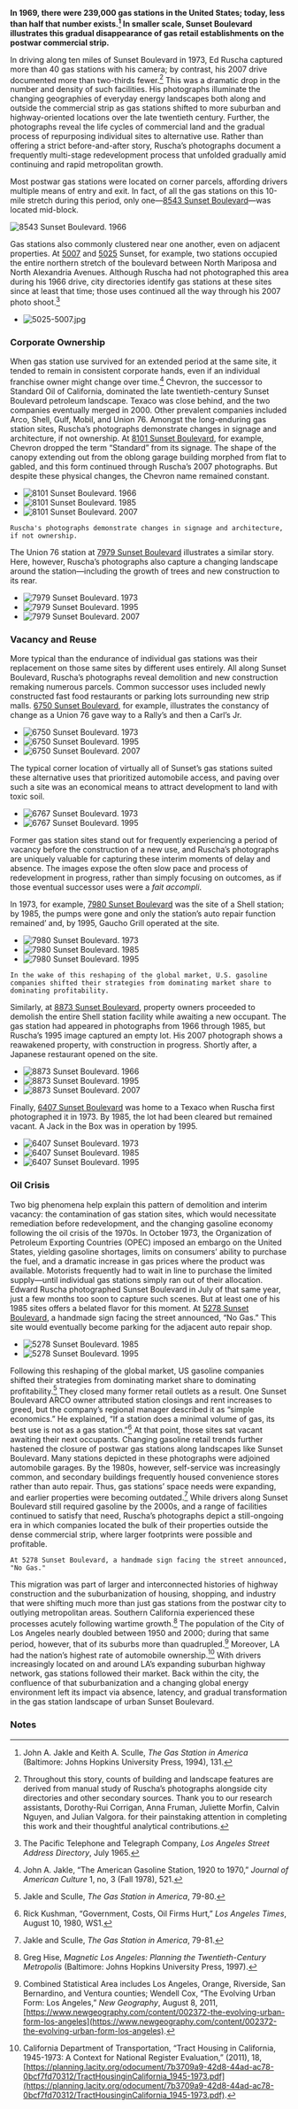 **In 1969, there were 239,000 gas stations in the United States; today, less than half that number exists.[^1] In smaller scale, Sunset Boulevard illustrates this gradual disappearance of gas retail establishments on the postwar commercial strip.**

In driving along ten miles of Sunset Boulevard in 1973, Ed Ruscha captured more than 40 gas stations with his camera; by contrast, his 2007 drive documented more than two-thirds fewer.[^2] This was a dramatic drop in the number and density of such facilities. His photographs illuminate the changing geographies of everyday energy landscapes both along and outside the commercial strip as gas stations shifted to more suburban and highway-oriented locations over the late twentieth century. Further, the photographs reveal the life cycles of commercial land and the gradual process of repurposing individual sites to alternative use. Rather than offering a strict before-and-after story, Ruscha’s photographs document a frequently multi-stage redevelopment process that unfolded gradually amid continuing and rapid metropolitan growth.

Most postwar gas stations were located on corner parcels, affording drivers multiple means of entry and exit. In fact, of all the gas stations on this 10-mile stretch during this period, only one—[8543 Sunset Boulevard](/address/8543)—was located mid-block.

![8543 Sunset Boulevard. 1966](https://media.getty.edu/iiif/image/22f24418-8d7e-4b99-bfc9-d887a081cfe0/full/,1000/0/default.jpg "8543 Sunset Boulevard. 1966")

Gas stations also commonly clustered near one another, even on adjacent properties. At [5007](/address/5007) and [5025](/address/5025) Sunset, for example, two stations occupied the entire northern stretch of the boulevard between North Mariposa and North Alexandria Avenues. Although Ruscha had not photographed this area during his 1966 drive, city directories identify gas stations at these sites since at least that time; those uses continued all the way through his 2007 photo shoot.[^3]

* ![5025-5007.jpg](/storiesassets/assets/5025-5007.jpg "5007 Sunset Boulevard: Arco/Gulf station. From left: 1973, 2007")

### Corporate Ownership

When gas station use survived for an extended period at the same site, it tended to remain in consistent corporate hands, even if an individual franchise owner might change over time.[^4] Chevron, the successor to Standard Oil of California, dominated the late twentieth-century Sunset Boulevard petroleum landscape. Texaco was close behind, and the two companies eventually merged in 2000. Other prevalent companies included Arco, Shell, Gulf, Mobil, and Union 76. Amongst the long-enduring gas station sites, Ruscha’s photographs demonstrate changes in signage and architecture, if not ownership. At [8101 Sunset Boulevard](/address/8101), for example, Chevron dropped the term “Standard” from its signage. The shape of the canopy extending out from the oblong garage building morphed from flat to gabled, and this form continued through Ruscha’s 2007 photographs. But despite these physical changes, the Chevron name remained constant.

* ![8101 Sunset Boulevard. 1966](https://media.getty.edu/iiif/image/5deb7e9f-cc95-4cbd-9e94-29d154d01da2/full/,400/0/default.jpg "8101 Sunset Boulevard. From left: 1966, 1985, 2007")
* ![8101 Sunset Boulevard. 1985](https://media.getty.edu/iiif/image/57797332-eb53-4483-b31c-95ec1f47ced3/full/,400/0/default.jpg)
* ![8101 Sunset Boulevard. 2007](https://media.getty.edu/iiif/image/9c0f8a45-41ba-4832-b9a0-e1e79bca457c/full/,400/0/default.jpg)

```
Ruscha's photographs demonstrate changes in signage and architecture, if not ownership.
```

The Union 76 station at [7979 Sunset Boulevard](/address/7979) illustrates a similar story. Here, however, Ruscha’s photographs also capture a changing landscape around the station—including the growth of trees and new construction to its rear.

* ![7979 Sunset Boulevard. 1973](https://media.getty.edu/iiif/image/81a2bbf2-3025-4421-a093-19c4ababe842/full/,400/0/default.jpg "7979 Sunset Boulevard. From left: 1973, 1995, 2007")
* ![7979 Sunset Boulevard. 1995](https://media.getty.edu/iiif/image/14615978-5192-45de-bf6b-2168fa21f2f5/full/,400/0/default.jpg)
* ![7979 Sunset Boulevard. 2007](https://media.getty.edu/iiif/image/895e5226-4954-48a9-8827-87e2b0e803cf/full/,400/0/default.jpg)

### Vacancy and Reuse

More typical than the endurance of individual gas stations was their replacement on those same sites by different uses entirely. All along Sunset Boulevard, Ruscha’s photographs reveal demolition and new construction remaking numerous parcels. Common successor uses included newly constructed fast food restaurants or parking lots surrounding new strip malls. [6750 Sunset Boulevard](/address/6750), for example, illustrates the constancy of change as a Union 76 gave way to a Rally’s and then a Carl’s Jr.

* ![6750 Sunset Boulevard. 1973](https://media.getty.edu/iiif/image/d566a28e-db75-4961-9108-3c791cbd7366/full/,400/0/default.jpg "6750 Sunset Boulevard. From left: 1973, 1995, 2007")
* ![6750 Sunset Boulevard. 1995](https://media.getty.edu/iiif/image/882e49e2-7079-4725-bb2f-846470045c0f/full/,400/0/default.jpg)
* ![6750 Sunset Boulevard. 2007](https://media.getty.edu/iiif/image/ac038cee-c8f4-4ad8-9a4f-4ad0ae7e25ed/full/,400/0/default.jpg)

The typical corner location of virtually all of Sunset’s gas stations suited these alternative uses that prioritized automobile access, and paving over such a site was an economical means to attract development to land with toxic soil.

* ![6767 Sunset Boulevard. 1973](https://media.getty.edu/iiif/image/e46542b5-4661-4d4c-bd27-73257f7371e2/full/,400/0/default.jpg "6767 Sunset Boulevard. From left: 1973, 1995")
* ![6767 Sunset Boulevard. 1995](https://media.getty.edu/iiif/image/cd57c021-81e7-45ea-9e71-84f1d4e476d4/full/,400/0/default.jpg)

Former gas station sites stand out for frequently experiencing a period of vacancy before the construction of a new use, and Ruscha’s photographs are uniquely valuable for capturing these interim moments of delay and absence. The images expose the often slow pace and process of redevelopment in progress, rather than simply focusing on outcomes, as if those eventual successor uses were a _fait accompli_.

In 1973, for example, [7980 Sunset Boulevard](/address/7980) was the site of a Shell station; by 1985, the pumps were gone and only the station’s auto repair function remained’ and, by 1995, Gaucho Grill operated at the site.

* ![7980 Sunset Boulevard. 1973](https://media.getty.edu/iiif/image/586030fb-05d1-4338-80ee-6e2709a52f97/full/,400/0/default.jpg "7980 Sunset Boulevard. From left: 1973, 1985, 1995")
* ![7980 Sunset Boulevard. 1985](https://media.getty.edu/iiif/image/b5ec8cb8-0a95-48ec-a0bd-cee195583463/full/,400/0/default.jpg)
* ![7980 Sunset Boulevard. 1995](https://media.getty.edu/iiif/image/f68e494a-2d0c-4a4b-8416-711120ecdb12/full/,400/0/default.jpg)

```
In the wake of this reshaping of the global market, U.S. gasoline companies shifted their strategies from dominating market share to dominating profitability.
```

Similarly, at [8873 Sunset Boulevard](/address/8873), property owners proceeded to demolish the entire Shell station facility while awaiting a new occupant. The gas station had appeared in photographs from 1966 through 1985, but Ruscha’s 1995 image captured an empty lot. His 2007 photograph shows a reawakened property, with construction in progress. Shortly after, a Japanese restaurant opened on the site.

* ![8873 Sunset Boulevard. 1966](https://media.getty.edu/iiif/image/303f7698-4152-4668-8a85-a7be24315a49/full/,400/0/default.jpg "8873 Sunset Boulevard. From left: 1966, 1995, 2007")
* ![8873 Sunset Boulevard. 1995](https://media.getty.edu/iiif/image/990a6a19-24ec-480c-b88c-e2df7f01e09b/full/,400/0/default.jpg)
* ![8873 Sunset Boulevard. 2007](https://media.getty.edu/iiif/image/bdcb1054-3292-43e2-9eaa-62b367bd63fc/full/,400/0/default.jpg)

Finally, [6407 Sunset Boulevard](/address/6407) was home to a Texaco when Ruscha first photographed it in 1973. By 1985, the lot had been cleared but remained vacant. A Jack in the Box was in operation by 1995.

* ![6407 Sunset Boulevard. 1973](https://media.getty.edu/iiif/image/b3e82d56-c9a2-4109-b6bb-ebba90d8ad6e/full/,400/0/default.jpg "6407 Sunset Boulevard. From left: 1973, 1985, 1995")
* ![6407 Sunset Boulevard. 1985](https://media.getty.edu/iiif/image/7d73317b-de9f-400e-bd37-880c31b40039/full/,400/0/default.jpg)
* ![6407 Sunset Boulevard. 1995](https://media.getty.edu/iiif/image/73075226-6ea7-44e1-a529-c1fb4ea4229f/full/,400/0/default.jpg)

### Oil Crisis

Two big phenomena help explain this pattern of demolition and interim vacancy: the contamination of gas station sites, which would necessitate remediation before redevelopment, and the changing gasoline economy following the oil crisis of the 1970s. In October 1973, the Organization of Petroleum Exporting Countries (OPEC) imposed an embargo on the United States, yielding gasoline shortages, limits on consumers’ ability to purchase the fuel, and a dramatic increase in gas prices where the product was available. Motorists frequently had to wait in line to purchase the limited supply—until individual gas stations simply ran out of their allocation. Edward Ruscha photographed Sunset Boulevard in July of that same year, just a few months too soon to capture such scenes. But at least one of his 1985 sites offers a belated flavor for this moment. At [5278 Sunset Boulevard](/address/5278), a handmade sign facing the street announced, “No Gas.” This site would eventually become parking for the adjacent auto repair shop.

* ![5278 Sunset Boulevard. 1985](https://media.getty.edu/iiif/image/2e30f26a-0d8d-4d37-997e-e5af1bd9a41f/full/,400/0/default.jpg "5278 Sunset Boulevard. From left: 1985, 1995")
* ![5278 Sunset Boulevard. 1995](https://media.getty.edu/iiif/image/1e531efe-d457-49d7-9aab-644b186cc85c/full/,400/0/default.jpg)

Following this reshaping of the global market, US gasoline companies shifted their strategies from dominating market share to dominating profitability.[^5] They closed many former retail outlets as a result. One Sunset Boulevard ARCO owner attributed station closings and rent increases to greed, but the company’s regional manager described it as “simple economics.” He explained, “If a station does a minimal volume of gas, its best use is not as a gas station.”[^6] At that point, those sites sat vacant awaiting their next occupants.
Changing gasoline retail trends further hastened the closure of postwar gas stations along landscapes like Sunset Boulevard. Many stations depicted in these photographs were adjoined automobile garages. By the 1980s, however, self-service was increasingly common, and secondary buildings frequently housed convenience stores rather than auto repair. Thus, gas stations’ space needs were expanding, and earlier properties were becoming outdated.[^7] While drivers along Sunset Boulevard still required gasoline by the 2000s, and a range of facilities continued to satisfy that need, Ruscha’s photographs depict a still-ongoing era in which companies located the bulk of their properties outside the dense commercial strip, where larger footprints were possible and profitable.

```
At 5278 Sunset Boulevard, a handmade sign facing the street announced, "No Gas."
```

This migration was part of larger and interconnected histories of highway construction and the suburbanization of housing, shopping, and industry that were shifting much more than just gas stations from the postwar city to outlying metropolitan areas. Southern California experienced these processes acutely following wartime growth.[^8] The population of the City of Los Angeles nearly doubled between 1950 and 2000; during that same period, however, that of its suburbs more than quadrupled.[^9] Moreover, LA had the nation’s highest rate of automobile ownership.[^10] With drivers increasingly located on and around LA’s expanding suburban highway network, gas stations followed their market. Back within the city, the confluence of that suburbanization and a changing global energy environment left its impact via absence, latency, and gradual transformation in the gas station landscape of urban Sunset Boulevard.

<!-- Footnotes themselves at the bottom. -->
### Notes

[^1]: John A. Jakle and Keith A. Sculle, _The Gas Station in America_ (Baltimore: Johns Hopkins University Press, 1994), 131.
[^2]: Throughout this story, counts of building and landscape features are derived from manual study of Ruscha’s photographs alongside city directories and other secondary sources. Thank you to our research assistants, Dorothy-Rui Corrigan, Anna Fruman, Juliette Morfin, Calvin Nguyen, and Julian Valgora. for their painstaking attention in completing this work and their thoughtful analytical contributions.
[^3]: The Pacific Telephone and Telegraph Company, _Los Angeles Street Address Directory_, July 1965.
[^4]: John A. Jakle, “The American Gasoline Station, 1920 to 1970,” _Journal of American Culture_ 1, no, 3 (Fall 1978), 521.
[^5]: Jakle and Sculle, _The Gas Station in America_, 79-80.
[^6]: Rick Kushman, “Government, Costs, Oil Firms Hurt,” _Los Angeles Times_, August 10, 1980, WS1.
[^7]: Jakle and Sculle, _The Gas Station in America_, 79-81.
[^8]: Greg Hise, _Magnetic Los Angeles: Planning the Twentieth-Century Metropolis_ (Baltimore: Johns Hopkins University Press, 1997).
[^9]: Combined Statistical Area includes Los Angeles, Orange, Riverside, San Bernardino, and Ventura counties; Wendell Cox, “The Evolving Urban Form: Los Angeles,” _New Geography_, August 8, 2011, [https://www.newgeography.com/content/002372-the-evolving-urban-form-los-angeles](https://www.newgeography.com/content/002372-the-evolving-urban-form-los-angeles).
[^10]: California Department of Transportation, “Tract Housing in California, 1945-1973: A Context for National Register Evaluation,” (2011), 18, [https://planning.lacity.org/odocument/7b3709a9-42d8-44ad-ac78-0bcf7fd70312/TractHousinginCalifornia_1945-1973.pdf](https://planning.lacity.org/odocument/7b3709a9-42d8-44ad-ac78-0bcf7fd70312/TractHousinginCalifornia_1945-1973.pdf).
